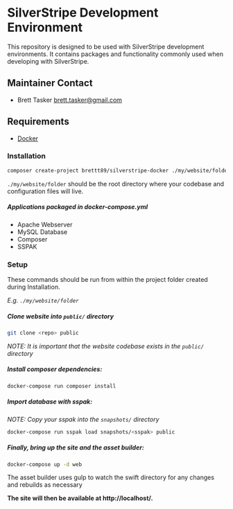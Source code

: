# SilverStripe Development Environment

This repository is designed to be used with SilverStripe development environments. 
It contains packages and functionality commonly used when developing with SilverStripe.

## Maintainer Contact

 * Brett Tasker <brett.tasker@gmail.com>

## Requirements

 * [Docker](https://docs.docker.com/engine/installation/)

### Installation

```bash
composer create-project brettt89/silverstripe-docker ./my/website/folder
```

`./my/website/folder` should be the root directory where your codebase and configuration 
files will live.

##### Applications packaged in docker-compose.yml

 * Apache Webserver
 * MySQL Database
 * Composer
 * SSPAK

### Setup

These commands should be run from within the project folder created during Installation.

*E.g. `./my/website/folder`*

##### Clone website into `public/` directory
```bash
git clone <repo> public
```
*NOTE: It is important that the website codebase exists in the `public/` directory*

##### Install composer dependencies:
```bash
docker-compose run composer install
```

##### Import database with sspak:

*NOTE: Copy your sspak into the `snapshots/` directory*
```bash
docker-compose run sspak load snapshots/<sspak> public
```

##### Finally, bring up the site and the asset builder:
```bash
docker-compose up -d web
```
The asset builder uses gulp to watch the swift directory for any changes and 
rebuilds as necessary

**The site will then be available at http://localhost/.**